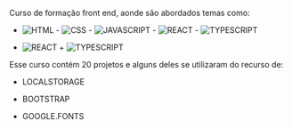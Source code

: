 Curso de formação front end, aonde são abordados temas como:

* ![HTML](https://img.icons8.com/?size=50&id=20909&format=png&color=000000) - ![CSS](https://img.icons8.com/?size=50&id=dCYsdaPjKoC8&format=png&color=000000) - ![JAVASCRIPT](https://img.icons8.com/?size=50&id=PXTY4q2Sq2lG&format=png&color=000000) - ![REACT](https://img.icons8.com/?size=50&id=wPohyHO_qO1a&format=png&color=000000) - ![TYPESCRIPT ](https://img.icons8.com/?size=50&id=Xf1sHBmY73hA&format=png&color=000000)
  
 
* ![REACT](https://img.icons8.com/?size=50&id=wPohyHO_qO1a&format=png&color=000000) + ![TYPESCRIPT ](https://img.icons8.com/?size=50&id=Xf1sHBmY73hA&format=png&color=000000)

Esse curso contém 20 projetos e alguns deles se utilizaram do recurso de:

* LOCALSTORAGE

* BOOTSTRAP 

* GOOGLE.FONTS
